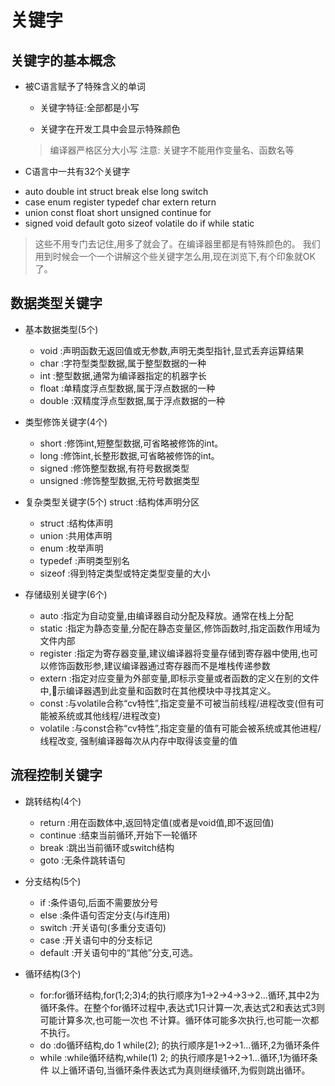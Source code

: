 # 关键字

## 关键字的基本概念

- 被C语言赋予了特殊含义的单词

    + 关键字特征:全部都是小写
    
    + 关键字在开发工具中会显示特殊颜色
    
    > 编译器严格区分大小写
    > 注意: 关键字不能用作变量名、函数名等

- C语言中一共有32个关键字

 + auto double int struct break else long switch
 +  case enum register typedef char extern return
 + union const float short unsigned continue for
 + signed void default goto sizeof volatile do if while static

> 这些不用专门去记住,用多了就会了。在编译器里都是有特殊颜色的。 我们用到时候会一个一个讲解这个些关键字怎么用,现在浏览下,有个印象就OK了。


## 数据类型关键字

- 基本数据类型(5个)

    + void :声明函数无返回值或无参数,声明无类型指针,显式丢弃运算结果
    + char :字符型类型数据,属于整型数据的一种
    + int :整型数据,通常为编译器指定的机器字长
    + float :单精度浮点型数据,属于浮点数据的一种
    + double :双精度浮点型数据,属于浮点数据的一种

- 类型修饰关键字(4个)
    + short :修饰int,短整型数据,可省略被修饰的int。
    + long :修饰int,长整形数据,可省略被修饰的int。
    + signed :修饰整型数据,有符号数据类型
    + unsigned :修饰整型数据,无符号数据类型

- 复杂类型关键字(5个) struct :结构体声明分区
    + struct :结构体声明
    + union :共用体声明
    + enum :枚举声明
    + typedef :声明类型别名
    + sizeof :得到特定类型或特定类型变量的大小

- 存储级别关键字(6个)
    + auto :指定为自动变量,由编译器自动分配及释放。通常在栈上分配
    + static :指定为静态变量,分配在静态变量区,修饰函数时,指定函数作用域为文件内部
    + register :指定为寄存器变量,建议编译器将变量存储到寄存器中使用,也可以修饰函数形参,建议编译器通过寄存器而不是堆栈传递参数
    + extern :指定对应变量为外部变量,即标示变量或者函数的定义在别的文件中,􏰁示编译器遇到此变量和函数时在其他模块中寻找其定义。
    + const :与volatile合称“cv特性”,指定变量不可被当前线程/进程改变(但有可能被系统或其他线程/进程改变)
    + volatile :与const合称“cv特性”,指定变量的值有可能会被系统或其他进程/线程改变, 强制编译器每次从内存中取得该变量的值


## 流程控制关键字

- 跳转结构(4个)
    + return :用在函数体中,返回特定值(或者是void值,即不返回值)
    + continue :结束当前循环,开始下一轮循环
    + break :跳出当前循环或switch结构
    + goto :无条件跳转语句

- 分支结构(5个)
    + if :条件语句,后面不需要放分号
    + else :条件语句否定分支(与if连用)
    + switch :开关语句(多重分支语句)
    + case :开关语句中的分支标记
    + default :开关语句中的“其他”分支,可选。

- 循环结构(3个)
    + for:for循环结构,for(1;2;3)4;的执行顺序为1->2->4->3->2...循环,其中2为循环条件。在整个for循环过程中,表达式1只计算一次,表达式2和表达式3则可能计算多次,也可能一次也 不计算。循环体可能多次执行,也可能一次都不执行。
    + do :do循环结构,do 1 while(2); 的执行顺序是1->2->1...循环,2为循环条件
    + while :while循环结构,while(1) 2; 的执行顺序是1->2->1...循环,1为循环条件 以上循环语句,当循环条件表达式为真则继续循环,为假则跳出循环。